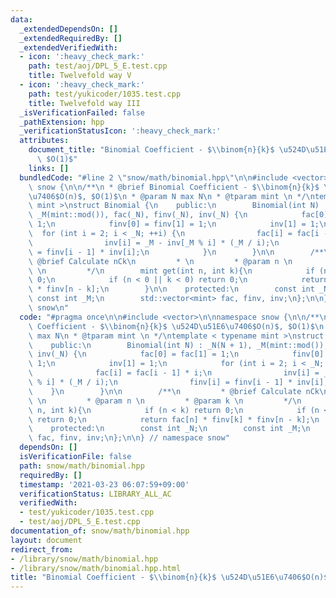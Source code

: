 ```yaml
---
data:
  _extendedDependsOn: []
  _extendedRequiredBy: []
  _extendedVerifiedWith:
  - icon: ':heavy_check_mark:'
    path: test/aoj/DPL_5_E.test.cpp
    title: Twelvefold way V
  - icon: ':heavy_check_mark:'
    path: test/yukicoder/1035.test.cpp
    title: Twelvefold way III
  _isVerificationFailed: false
  _pathExtension: hpp
  _verificationStatusIcon: ':heavy_check_mark:'
  attributes:
    document_title: "Binomial Coefficient - $\\binom{n}{k}$ \u524D\u51E6\u7406$O(n)$,\
      \ $O(1)$"
    links: []
  bundledCode: "#line 2 \"snow/math/binomial.hpp\"\n\n#include <vector>\n\nnamespace\
    \ snow {\n\n/**\n * @brief Binomial Coefficient - $\\binom{n}{k}$ \u524D\u51E6\
    \u7406$O(n)$, $O(1)$\n * @param N max N\n * @tparam mint \n */\ntemplate < typename\
    \ mint >\nstruct Binomial {\n    public:\n        Binomial(int N) : _N(N + 1),\
    \ _M(mint::mod()), fac(_N), finv(_N), inv(_N) {\n            fac[0] = fac[1] =\
    \ 1;\n            finv[0] = finv[1] = 1;\n            inv[1] = 1;\n          \
    \  for (int i = 2; i < _N; ++i) {\n                fac[i] = fac[i - 1] * i;\n\
    \                inv[i] = _M - inv[_M % i] * (_M / i);\n                finv[i]\
    \ = finv[i - 1] * inv[i];\n            }\n        }\n\n        /**\n         *\
    \ @brief Calculate nCk\n         * \n         * @param n \n         * @param k\
    \ \n         */\n        mint get(int n, int k){\n            if (n < k) return\
    \ 0;\n            if (n < 0 || k < 0) return 0;\n            return fac[n] * finv[k]\
    \ * finv[n - k];\n        }\n\n    protected:\n        const int _N;\n       \
    \ const int _M;\n        std::vector<mint> fac, finv, inv;\n};\n\n} // namespace\
    \ snow\n"
  code: "#pragma once\n\n#include <vector>\n\nnamespace snow {\n\n/**\n * @brief Binomial\
    \ Coefficient - $\\binom{n}{k}$ \u524D\u51E6\u7406$O(n)$, $O(1)$\n * @param N\
    \ max N\n * @tparam mint \n */\ntemplate < typename mint >\nstruct Binomial {\n\
    \    public:\n        Binomial(int N) : _N(N + 1), _M(mint::mod()), fac(_N), finv(_N),\
    \ inv(_N) {\n            fac[0] = fac[1] = 1;\n            finv[0] = finv[1] =\
    \ 1;\n            inv[1] = 1;\n            for (int i = 2; i < _N; ++i) {\n  \
    \              fac[i] = fac[i - 1] * i;\n                inv[i] = _M - inv[_M\
    \ % i] * (_M / i);\n                finv[i] = finv[i - 1] * inv[i];\n        \
    \    }\n        }\n\n        /**\n         * @brief Calculate nCk\n         *\
    \ \n         * @param n \n         * @param k \n         */\n        mint get(int\
    \ n, int k){\n            if (n < k) return 0;\n            if (n < 0 || k < 0)\
    \ return 0;\n            return fac[n] * finv[k] * finv[n - k];\n        }\n\n\
    \    protected:\n        const int _N;\n        const int _M;\n        std::vector<mint>\
    \ fac, finv, inv;\n};\n\n} // namespace snow"
  dependsOn: []
  isVerificationFile: false
  path: snow/math/binomial.hpp
  requiredBy: []
  timestamp: '2021-03-23 06:07:59+09:00'
  verificationStatus: LIBRARY_ALL_AC
  verifiedWith:
  - test/yukicoder/1035.test.cpp
  - test/aoj/DPL_5_E.test.cpp
documentation_of: snow/math/binomial.hpp
layout: document
redirect_from:
- /library/snow/math/binomial.hpp
- /library/snow/math/binomial.hpp.html
title: "Binomial Coefficient - $\\binom{n}{k}$ \u524D\u51E6\u7406$O(n)$, $O(1)$"
---
```

